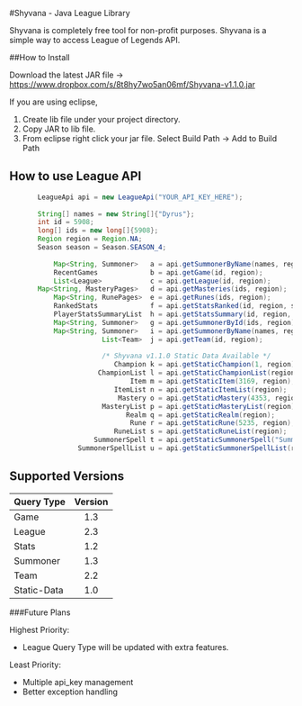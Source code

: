 #Shyvana - Java League Library

Shyvana is completely free tool for non-profit purposes. Shyvana is a simple way to access League of Legends API.

##How to Install

Download the latest JAR file -> https://www.dropbox.com/s/8t8hy7wo5an06mf/Shyvana-v1.1.0.jar

If you are using eclipse,

1. Create lib file under your project directory.
2. Copy JAR to lib file.
3. From eclipse right click your jar file. Select Build Path -> Add to Build Path

## How to use League API

 ```java
 		LeagueApi api = new LeagueApi("YOUR_API_KEY_HERE");
		
		String[] names = new String[]{"Dyrus"};
		int id = 5908;
		long[] ids = new long[]{5908};
		Region region = Region.NA;
		Season season = Season.SEASON_4;
		
			Map<String, Summoner>	a = api.getSummonerByName(names, region);
			RecentGames				b = api.getGame(id, region);
			List<League> 			c = api.getLeague(id, region);
		Map<String, MasteryPages> 	d = api.getMasteries(ids, region);
			Map<String, RunePages> 	e = api.getRunes(ids, region);
			RankedStats 			f = api.getStatsRanked(id, region, season);
			PlayerStatsSummaryList 	h = api.getStatsSummary(id, region, season);
			Map<String, Summoner> 	g = api.getSummonerById(ids, region);
			Map<String, Summoner> 	i = api.getSummonerByName(names, region);
						List<Team> 	j = api.getTeam(id, region);
						
						/* Shyvana v1.1.0 Static Data Available */
						   Champion k = api.getStaticChampion(1, region);
					   ChampionList l = api.getStaticChampionList(region);
							   Item m = api.getStaticItem(3169, region);
						   ItemList n = api.getStaticItemList(region);
						    Mastery o = api.getStaticMastery(4353, region);
						MasteryList p = api.getStaticMasteryList(region);
							  Realm q = api.getStaticRealm(region);
							   Rune r = api.getStaticRune(5235, region);
						   RuneList s = api.getStaticRuneList(region);
					  SummonerSpell t = api.getStaticSummonerSpell("SummonerBoost", region);
				  SummonerSpellList u = api.getStaticSummonerSpellList(region);

```

## Supported Versions

| Query Type    | Version       |
| ------------- |:-------------:|
| Game          | 1.3           |
| League        | 2.3           |
| Stats         | 1.2           |
| Summoner      | 1.3           |
| Team          | 2.2           |
| Static-Data   | 1.0           |


###Future Plans

Highest Priority: 
+ League Query Type will be updated with extra features.

Least Priority:
+ Multiple api_key management
+ Better exception handling
